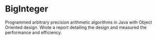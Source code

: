 # BigInteger
Programmed arbitrary precision arithmetic algorithms in Java with Object Oriented design. Wrote a report detailing the design and measured the performance and efficiency.
